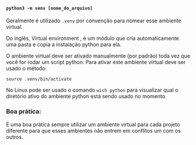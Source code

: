 #### `python3 -m venv [nome_do_arquivo]`  

   Geralmente é utilizado `.venv` por convenção para nomear esse ambiente virtual.

Do inglês, Virtual environment , é um módulo que cria automaticamente uma pasta e copia a instalação python para ela.  

O ambiente virtual deve ser ativado manualmente (por padrão) toda vez que você for rodar um script python. Para ativar este ambiente virtual deve ser usado o método:

	source .venv/bin/activate

No Linux pode ser usado o comando `wich python` para visualizar qual o diretório ativo do ambiente python está sendo usado no momento.


### Boa prática:

É uma boa prática sempre utilizar um ambiente virtual para cada projeto diferente para que esses ambientes não entrem em conflitos um com os outros.